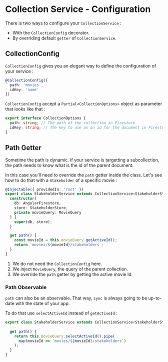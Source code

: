 # Collection Service - Configuration
There is two ways to configure your `CollectionService` : 
- With the `CollectionConfig` decorator.
- By overriding default `getter` of `CollectionService`.

## CollectionConfig
`CollectionConfig` gives you an elegant way to define the configuration of your service : 

```typescript
@CollectionConfig({
  path: 'movies',
  idKey: 'name'
})
```

`CollectionConfig` accept a `Partial<CollectionOptions>` object as parameter that looks like that : 
```typescript
export interface CollectionOptions {
  path: string; // The path of the collection in Firestore
  idKey: string; // The key to use as an id for the document in Firestore. Default is store.idKey
}
```


## Path Getter
Sometime the path is dynamic. If your service is targetting a subcollection, the path needs to know what is the id of the parent document.

In this case you'll need to override the `path` getter inside the class. Let's see how to do that with a `Stakeholder` of a specific movie :

```typescript
@Injectable({ providedIn: 'root' })
export class StakeholderService extends CollectionService<StakeholderState> {
  constructor(
    db: AngularFirestore,
    store: StakeholderStore,
    private movieQuery: MovieQuery
  ) {
    super(db, store);
  }

  get path() {
    const movieId = this.movieQuery.getActiveId();
    return `movies/${movieId}/stakeholders`;
  }
}
```
1. We do not need the `CollectionConfig` here.
2. We inject `MovieQuery`, the query of the parent collection.
3. We override the `path` getter by getting the active movie Id.


### Path Observable
`path` can also be an observable. That way, `sync` is always going to be up-to-date with the state of your app.

To do that use `selectActiveId` instead of `getActiveId` :
```typescript
export class StakeholderService extends CollectionService<StakeholderState> {
  ...
  get path() {
    return this.movieQuery.selectActiveId().pipe(
      map(movieId => `movies/${movieId}/stakeholders`)
    );
  }
}
```
